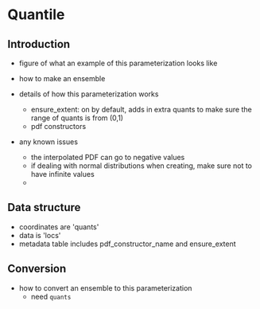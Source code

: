 # Quantile

## Introduction

- figure of what an example of this parameterization looks like
- how to make an ensemble

- details of how this parameterization works
  - ensure_extent: on by default, adds in extra quants to make sure the range of quants is from (0,1)
  - pdf constructors
- any known issues
  - the interpolated PDF can go to negative values
  - if dealing with normal distributions when creating, make sure not to have infinite values
  -

## Data structure

- coordinates are 'quants'
- data is 'locs'
- metadata table includes pdf_constructor_name and ensure_extent

## Conversion

- how to convert an ensemble to this parameterization
  - need `quants`
